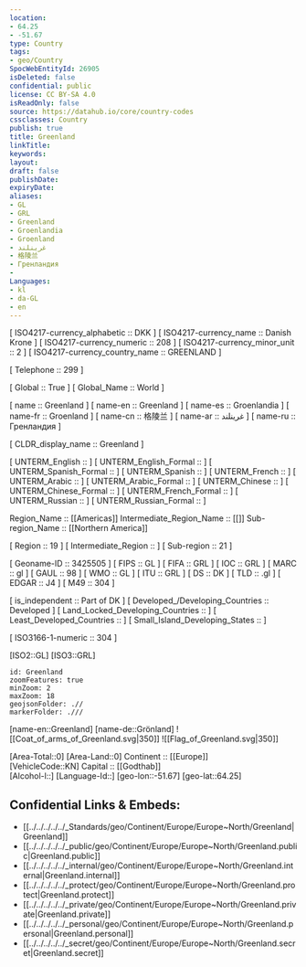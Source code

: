 ```yaml
---
location:
- 64.25
- -51.67
type: Country
tags:
- geo/Country
SpocWebEntityId: 26905
isDeleted: false
confidential: public
license: CC BY-SA 4.0
isReadOnly: false
source: https://datahub.io/core/country-codes
cssclasses: Country
publish: true
title: Greenland
linkTitle: 
keywords: 
layout: 
draft: false
publishDate: 
expiryDate: 
aliases:
- GL
- GRL
- Greenland
- Groenlandia
- Groenland
- غرينلند
- 格陵兰
- Гренландия
- 
Languages:
- kl
- da-GL
- en
---
```



[	ISO4217-currency_alphabetic	 :: DKK ] 
[	ISO4217-currency_name	 :: Danish Krone ] 
[	ISO4217-currency_numeric	 :: 208 ] 
[	ISO4217-currency_minor_unit	 :: 2 ] 
[	ISO4217-currency_country_name	 :: GREENLAND ] 

[	Telephone	 :: 299 ] 

[	Global	 :: True ] 
[	Global_Name	 :: World ] 

[	name	 :: Greenland ] 
[	name-en	 :: Greenland ] 
[	name-es	 :: Groenlandia ] 
[	name-fr	 :: Groenland ] 
[	name-cn	 :: 格陵兰 ] 
[	name-ar	 :: غرينلند ] 
[	name-ru	 :: Гренландия ] 

[	CLDR_display_name	 :: Greenland ] 

[	UNTERM_English	 ::  ] 
[	UNTERM_English_Formal	 ::  ] 
[	UNTERM_Spanish_Formal	 ::  ] 
[	UNTERM_Spanish	 ::  ] 
[	UNTERM_French	 ::  ] 
[	UNTERM_Arabic	 ::  ] 
[	UNTERM_Arabic_Formal	 ::  ] 
[	UNTERM_Chinese	 ::  ] 
[	UNTERM_Chinese_Formal	 ::  ] 
[	UNTERM_French_Formal	 ::  ] 
[	UNTERM_Russian	 ::  ] 
[	UNTERM_Russian_Formal	 ::  ] 

Region_Name ::  [[Americas]] 
Intermediate_Region_Name ::  [[]] 
Sub-region_Name ::  [[Northern America]] 

[	Region	 :: 19 ] 
[	Intermediate_Region	 ::  ] 
[	Sub-region	 :: 21 ] 

[	Geoname-ID	 :: 3425505 ] 
[	FIPS	 :: GL ] 
[	FIFA	 :: GRL ] 
[	IOC	 :: GRL ] 
[	MARC	 :: gl ] 
[	GAUL	 :: 98 ] 
[	WMO	 :: GL ] 
[	ITU	 :: GRL ] 
[	DS	 :: DK ] 
[	TLD	 :: .gl ] 
[	EDGAR	 :: J4 ] 
[	M49	 :: 304 ] 

[	is_independent	 :: Part of DK ] 
[	Developed_/Developing_Countries	 :: Developed ] 
[	Land_Locked_Developing_Countries	 ::  ] 
[	Least_Developed_Countries	 ::  ] 
[	Small_Island_Developing_States	 ::  ] 

[	ISO3166-1-numeric	 :: 304 ] 



[ISO2::GL] 
[ISO3::GRL] 
```leaflet
id: Greenland
zoomFeatures: true 
minZoom: 2 
maxZoom: 18
geojsonFolder: .//
markerFolder: .///
```

[name-en::Greenland] 
[name-de::Grönland] 
![[Coat_of_arms_of_Greenland.svg|350]] 
![[Flag_of_Greenland.svg|350]] 

[Area-Total::0] 
[Area-Land::0] 
Continent :: [[Europe]]  
[VehicleCode::KN] 
Capital :: [[Godthab]]  
[Alcohol-l::] 
[Language-Id::] 
[geo-lon::-51.67] 
[geo-lat::64.25] 



## Confidential Links & Embeds: 
- [[../../../../../_Standards/geo/Continent/Europe/Europe~North/Greenland|Greenland]] 
- [[../../../../../_public/geo/Continent/Europe/Europe~North/Greenland.public|Greenland.public]] 
- [[../../../../../_internal/geo/Continent/Europe/Europe~North/Greenland.internal|Greenland.internal]] 
- [[../../../../../_protect/geo/Continent/Europe/Europe~North/Greenland.protect|Greenland.protect]] 
- [[../../../../../_private/geo/Continent/Europe/Europe~North/Greenland.private|Greenland.private]] 
- [[../../../../../_personal/geo/Continent/Europe/Europe~North/Greenland.personal|Greenland.personal]] 
- [[../../../../../_secret/geo/Continent/Europe/Europe~North/Greenland.secret|Greenland.secret]] 
